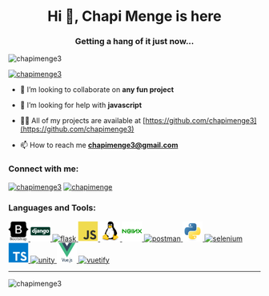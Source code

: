 <h1 align="center">Hi 👋, Chapi Menge is here </h1>
<h3 align="center">Getting a hang of it just now...</h3>

<p align="left"> <img src="https://komarev.com/ghpvc/?username=chapimenge3&label=Profile%20views&color=0e75b6&style=flat" alt="chapimenge3" /> </p><p align="left"> <a href="https://twitter.com/chapimenge3" target="blank"><img src="https://img.shields.io/twitter/follow/chapimenge3?logo=twitter&style=for-the-badge" alt="chapimenge3" /></a> </p>

- 👯 I’m looking to collaborate on **any fun project**

- 🤝 I’m looking for help with **javascript**

- 👨‍💻 All of my projects are available at [https://github.com/chapimenge3](https://github.com/chapimenge3)

- 📫 How to reach me **chapimenge3@gmail.com**

<h3 align="left">Connect with me:</h3>
<p align="left">
<a href="https://twitter.com/chapimenge3" target="blank"><img align="center" src="https://raw.githubusercontent.com/rahuldkjain/github-profile-readme-generator/master/src/images/icons/Social/twitter.svg" alt="chapimenge3" height="30" width="40" /></a>
<a href="https://linkedin.com/in/chapimenge" target="blank"><img align="center" src="https://raw.githubusercontent.com/rahuldkjain/github-profile-readme-generator/master/src/images/icons/Social/linked-in-alt.svg" alt="chapimenge" height="30" width="40" /></a>
</p>

<h3 align="left">Languages and Tools:</h3>
<p align="left"> <a href="https://getbootstrap.com" target="_blank"> <img src="https://raw.githubusercontent.com/devicons/devicon/master/icons/bootstrap/bootstrap-plain-wordmark.svg" alt="bootstrap" width="40" height="40"/> </a> <a href="https://www.djangoproject.com/" target="_blank"> <img src="https://raw.githubusercontent.com/devicons/devicon/master/icons/django/django-original.svg" alt="django" width="40" height="40"/> </a> <a href="https://flask.palletsprojects.com/" target="_blank"> <img src="https://www.vectorlogo.zone/logos/pocoo_flask/pocoo_flask-icon.svg" alt="flask" width="40" height="40"/> </a> <a href="https://developer.mozilla.org/en-US/docs/Web/JavaScript" target="_blank"> <img src="https://raw.githubusercontent.com/devicons/devicon/master/icons/javascript/javascript-original.svg" alt="javascript" width="40" height="40"/> </a> <a href="https://www.linux.org/" target="_blank"> <img src="https://raw.githubusercontent.com/devicons/devicon/master/icons/linux/linux-original.svg" alt="linux" width="40" height="40"/> </a> <a href="https://www.nginx.com" target="_blank"> <img src="https://raw.githubusercontent.com/devicons/devicon/master/icons/nginx/nginx-original.svg" alt="nginx" width="40" height="40"/> </a> <a href="https://postman.com" target="_blank"> <img src="https://www.vectorlogo.zone/logos/getpostman/getpostman-icon.svg" alt="postman" width="40" height="40"/> </a> <a href="https://www.python.org" target="_blank"> <img src="https://raw.githubusercontent.com/devicons/devicon/master/icons/python/python-original.svg" alt="python" width="40" height="40"/> </a> <a href="https://www.selenium.dev" target="_blank"> <img src="https://raw.githubusercontent.com/detain/svg-logos/780f25886640cef088af994181646db2f6b1a3f8/svg/selenium-logo.svg" alt="selenium" width="40" height="40"/> </a> <a href="https://www.typescriptlang.org/" target="_blank"> <img src="https://raw.githubusercontent.com/devicons/devicon/master/icons/typescript/typescript-original.svg" alt="typescript" width="40" height="40"/> </a> <a href="https://unity.com/" target="_blank"> <img src="https://www.vectorlogo.zone/logos/unity3d/unity3d-icon.svg" alt="unity" width="40" height="40"/> </a> <a href="https://vuejs.org/" target="_blank"> <img src="https://raw.githubusercontent.com/devicons/devicon/master/icons/vuejs/vuejs-original-wordmark.svg" alt="vuejs" width="40" height="40"/> </a> <a href="https://vuetifyjs.com/en/" target="_blank"> <img src="https://bestofjs.org/logos/vuetify.svg" alt="vuetify" width="40" height="40"/> </a> </p>

<!-- <h3 align="left">Support:</h3> -->
<!-- <p><a href="https://www.buymeacoffee.com/chapimenge"> <img align="left" src="https://cdn.buymeacoffee.com/buttons/v2/default-yellow.png" height="50" width="210" alt="chapimenge" /></a></p><br><br> -->
<hr>
<p><img align="center" src="https://github-readme-streak-stats.herokuapp.com/?user=chapimenge3&" alt="chapimenge3" /></p>

